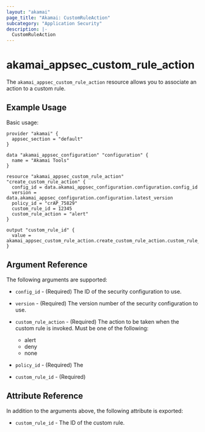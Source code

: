 ```yaml
---
layout: "akamai"
page_title: "Akamai: CustomRuleAction"
subcategory: "Application Security"
description: |-
  CustomRuleAction
---
```


# akamai_appsec_custom_rule_action


The `akamai_appsec_custom_rule_action` resource allows you to associate an action to a custom rule.


## Example Usage

Basic usage:

```hcl
provider "akamai" {
  appsec_section = "default"
}

data "akamai_appsec_configuration" "configuration" {
  name = "Akamai Tools"
}

resource "akamai_appsec_custom_rule_action" "create_custom_rule_action" {
  config_id = data.akamai_appsec_configuration.configuration.config_id
  version = data.akamai_appsec_configuration.configuration.latest_version
  policy_id = "crAP_75829"
  custom_rule_id = 12345
  custom_rule_action = "alert"
}

output "custom_rule_id" {
  value = akamai_appsec_custom_rule_action.create_custom_rule_action.custom_rule_id
}

```

## Argument Reference

The following arguments are supported:

* `config_id` - (Required) The ID of the security configuration to use.

* `version` - (Required) The version number of the security configuration to use.

* `custom_rule_action` - (Required) The action to be taken when the custom rule is invoked. Must be one of the following:
  * alert
  * deny
  * none

* `policy_id` - (Required) The 

* `custom_rule_id` - (Required)

## Attribute Reference

In addition to the arguments above, the following attribute is exported:

* `custom_rule_id` - The ID of the custom rule.

